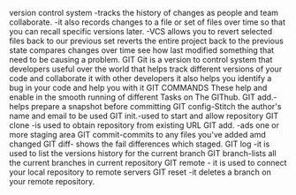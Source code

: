 version control system
  -tracks the history of changes as people and team collaborate.
   -it also records changes to a file or set of files over time so that you can recall specific versions later.
   -VCS allows you to revert selected files back to our previous set reverts the entire project back to the previous 
state compares changes over time see how last modified something that need to be causing a problem.
     GIT
    Git is a version to control system that developers useful over the world that helps track different versions of your code and collaborate it with other developers 
    it also helps you identify a bug in your code and help you with it
      GIT COMMANDS
     These help and enable in the smooth running of different 
Tasks on The GIThub. 
     GIT add.-helps prepare a snapshot before committing
     GIT config-Stitch the author's name and email to be used
     GIT init.-used to start and allow repository
     GIT clone -is used to obtain repository from existing URL
     GIT add. -ads one or more staging area
      GIT commit-commits to any files you've added amd changed
     GIT diff- shows the fail differences which staged.
    GIT log -it is used to list the versions history for the current branch
    GIT branch-lists all the current branches in current repository
    GIT remote - it is used to connect your local repository to remote servers
    GIT  reset -it deletes a branch on your remote repository.

